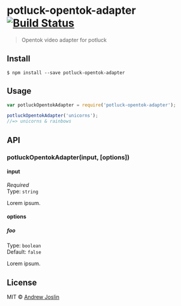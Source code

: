 # potluck-opentok-adapter [![Build Status](https://travis-ci.org/eaze/potluck-opentok-adapter.svg?branch=master)](https://travis-ci.org/eaze/potluck-opentok-adapter)

> Opentok video adapter for potluck


## Install

```
$ npm install --save potluck-opentok-adapter
```


## Usage

```js
var potluckOpentokAdapter = require('potluck-opentok-adapter');

potluckOpentokAdapter('unicorns');
//=> unicorns & rainbows
```

## API

### potluckOpentokAdapter(input, [options])

#### input

*Required*  
Type: `string`

Lorem ipsum.

#### options

##### foo

Type: `boolean`  
Default: `false`

Lorem ipsum.


## License

MIT © [Andrew Joslin](http://eazeup.com)
